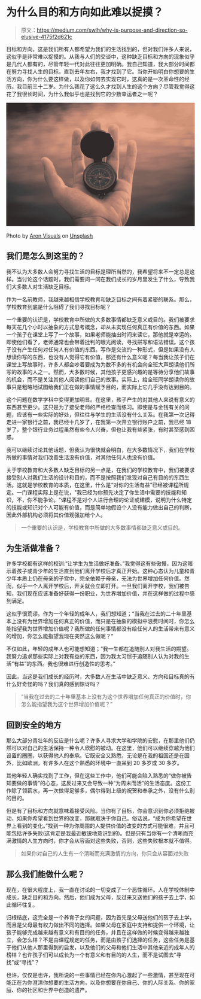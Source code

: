# 为什么目的和方向如此难以捉摸？

> 原文：<https://medium.com/swlh/why-is-purpose-and-direction-so-elusive-4175f2d621c>

目标和方向，这是我们所有人都希望为我们的生活找到的，但对我们许多人来说，这似乎是非常难以捉摸的。从我与人们的交谈中，这种缺乏目标和方向的现象似乎是几代人都有的，尽管年轻一代对此往往更加明确。我自己知道，我大部分时间都在努力寻找人生的目标，直到去年左右，我才找到了它。当你开始明白你想要的生活方向，你为什么要这样做，以及你如何去实现它时，这真的是一次革命性的经历。我目前三十二岁。为什么我花了这么久才找到人生的这个方向？尽管我觉得这花了我很长时间，为什么我似乎也是找到它的少数幸运者之一呢？

![](img/c4ff16581df9c7c07dd5d9796d760ba9.png)

Photo by [Aron Visuals](https://unsplash.com/@aronvisuals?utm_source=medium&utm_medium=referral) on [Unsplash](https://unsplash.com?utm_source=medium&utm_medium=referral)

## 我们是怎么到这里的？

我不认为大多数人会努力寻找生活的目标是理所当然的，我希望将来不一定总是这样。当讨论这个话题时，我们需要问一问在我们成长的岁月里发生了什么，导致我们大多数人对生活缺乏目标。

作为一名前教师，我越来越相信学校教育和缺乏目标之间有着紧密的联系。那么，学校教育到底是什么阻碍了我们寻找目标呢？

一个重要的认识是，学校教育中所做的大多数事情都缺乏意义或目的。我们被要求每天花几个小时以抽象的方式思考概念，却从未实现任何真正有价值的东西。如果一个孩子在课堂上写了一个故事，如果老师能抽出时间来读它，那他就是幸运的。即使他们看了，老师通常也会带着批判的眼光阅读，寻找拼写和语法错误。这个孩子没有产生任何对任何人有价值的东西。写作是交流的一种形式，但是如果没有人想读你写的东西，也没有人觉得它有价值，那还有什么意义呢？每当我让孩子们在课堂上写故事时，许多人都会吵着要成为为数不多的有机会向全班大声朗读他们所写的故事的人之一。然而，大多数时候，其他孩子更感兴趣的是等待分享他们故事的机会，而不是关注其他人阅读他们自己的故事。实际上，给全班同学朗读你的故事只是粗略地试图给我们正在做的事情赋予目的，而实际上它几乎没有达到目的。

这个问题在数学学科中变得更加明显。在这里，孩子产生的对其他人来说有意义的东西甚至更少。这只是为了接受老师的严格检查而练习。即使是与金钱有关的问题，应该有一些实际的好处，但往往与学生的生活没有什么关系。在我第一次记得走进一家银行之前，我已经十几岁了，在我第一次开立银行账户之前，我已经 18 岁了。整个银行业务过程虽然有些令人兴奋，但也让我有些紧张，有时甚至感到困惑。

我可以继续讨论其他话题，但我认为很快就会明白，在大多数情况下，我们在学校所做的事情对我们改善生活没有价值，对其他任何人也没有价值。

关于学校教育和大多数人缺乏目标的另一点是，在我们的学校教育中，我们被要求接受别人对我们生活的设计和目的，而不是按照我们发现对自己有目的的东西生活。这就是学校教育的本质，在这里，什么是“对你的生活有益”已经被课程所规定。一门课程实际上是在说，"我已经为你预先决定了你生活中需要的技能和知识，不，你不能争论。"课程不是对个人进行合理的论证或建模，说明为什么特定的技能或知识对个人可能有价值，而是简单地假设个人没有能力做出自己的判断，因此外部机构必须将其价值观强加给个人。

> 一个重要的认识是，学校教育中所做的大多数事情都缺乏意义或目的。

## 为生活做准备？

许多学校都有这样的校训:“让学生为生活做好准备。”我觉得这有些傲慢，因为这暗示着孩子或青少年的生活直到他们离开学校后才真正开始。这种心态认为儿童和青少年本质上仍在母亲的子宫中，完全依赖于母亲，无法为世界增加任何价值。然而，似乎一个人离开学校后，开关就会立即打开。一旦我们离开学校，我们被告知，我们现在应该准备好获得一份职业，为世界增加价值，并在这样做的过程中感到满足。

这似乎很荒谬。作为一个年轻的成年人，我们想知道；“当我在过去的二十年里基本上没有为世界增加任何真正的价值，而只是在抽象的模拟中浪费时间时，你怎么能指望我为世界增加价值呢？我所做的任何事情都没有给任何人的生活带来有意义的增加，你怎么能指望我现在突然这么做呢？”

不仅如此，年轻的成年人也可能想知道；“我一生都在追随别人对我生活的期望。我努力追求那些实际上对我有益的东西，因为我太习惯于追随别人认为对我的生活“有益”的东西。我也很难进行创造性的思考。”

因此，当这是我们成长的经历时，大多数人在生活中缺乏意义、方向和目标真的有什么好奇怪的吗？我们真的感到惊讶吗？

> “当我在过去的二十年里基本上没有为这个世界增加任何真正的价值时，你怎么能指望我为这个世界增加价值呢？”

## 回到安全的地方

那么大部分青壮年的反应是什么呢？许多人寻求大学和学院的安慰，在那里他们仍然可以对自己的生活保持一种令人欣慰的被动。在这里，他们可以继续穿越为他们设置的圈圈，以获得他人的奉承。它既安全又熟悉，无论是在我的祖国还是在国外，比如欧洲，有许多人在这个熟悉的环境中一直呆到 20 多岁或 30 多岁。

其他年轻人确实找到了工作，但在这些工作中，他们可能会陷入熟悉的“做你被告知要做的事情”的心态，这反过来又会导致一种“为周末而活”的生活态度。这份工作除了领薪水，再一次做得足够多，偶尔得到上级的祝贺和奉承之外，没有什么别的目的。

但是有了目标和方向就意味着接受风险。当你有了目标，你会意识到你必须拒绝被动，如果你希望看到世界的改变，那就取决于你自己。俗话说，“成为你希望在世界上看到的变化。”找到一种为你周围的人提供价值的改变的方式可能很难，并且可能包括许多失败(这肯定是我最近敏锐地意识到的)。但是只有当你有一个清晰而充满激情的人生方向时，你才会从容面对这些失败，否则，这些失败根本就不值得。

> 如果你对自己的人生有一个清晰而充满激情的方向，你只会从容面对失败

## 那么我们能做什么呢？

现在，在很大程度上，我一直在讨论的一切变成了一个恶性循环。人在学校体制中成长，缺乏目的和方向。然后，他们成为父母，反过来又送他们的孩子去上学，如此循环往复。

归根结底，这完全是一个养育子女的问题，因为首先是父母送他们的孩子去上学，而且是父母最有权力做出不同的选择。如果父母在家庭中支持和提供一个环境，让孩子能够完成越来越有意义和有目的的任务，并且在这样做的时候变得越来越独立，会怎么样？不是由课程规定的任务，而是由孩子们选择的任务，这些任务是基于他们从他人那里得到的启发，以及他们的父母和他们生活中其他亲近的成年人的榜样？也许孩子们可以成长为一个有意义和有目的的人生，而不是试图去“寻找”或“寻找”？

也许，仅仅是也许，我所说的一些事情已经在你内心激起了一些激情，甚至现在可能正在为你澄清你想要的生活方向，以及你想要在你自己、你的人际关系、你的家庭、你的社区和世界中创造的遗产。